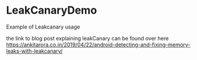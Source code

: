 # LeakCanaryDemo

Example of Leakcanary usage

the link to blog post explaining leakCanary can be found over here  
https://ankitarora.co.in/2019/04/22/android-detecting-and-fixing-memory-leaks-with-leakcanary/
